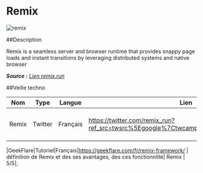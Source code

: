 # Remix

![remix](https://remix.run/img/og.1.jpg)

 
##Description

Remix is a seamless server and browser runtime that provides snappy page loads and instant transitions by leveraging distributed systems and native browser

 _**Source :** [Lien remix.run](https://remix.run/)_


##Veille techno

Nom  | Type  | Langue | Lien | Description | Tags | Note
------|-------|--------|------|-------------|------|------
|Remix|Twitter|Français|https://twitter.com/remix_run?ref_src=twsrc%5Egoogle%7Ctwcamp%5Eserp%7Ctwgr%5Eauthor| Informmation sur l'évolution de Remix|  Remix| 3/5|

|GeekFlare|Tutoriel|Français|https://geekflare.com/fr/remix-framework/ | définition de Remix et des ses avantages, des ces fonctionnlité| Remix | 5/5|;
